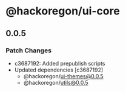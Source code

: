 # @hackoregon/ui-core

## 0.0.5
### Patch Changes

- c3687192: Added prepublish scripts
- Updated dependencies [c3687192]
  - @hackoregon/ui-themes@0.0.5
  - @hackoregon/utils@0.0.5
